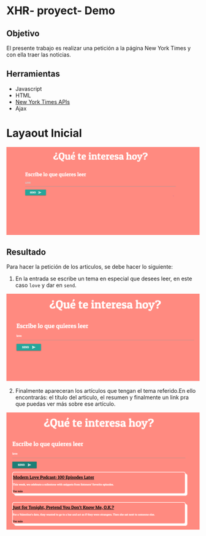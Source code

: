 # XHR- proyect- Demo

## Objetivo
El presente trabajo es realizar una petición a la página New York Times y con ella traer las noticias.

## Herramientas
* Javascript
* HTML
* [New York Times APIs](https://developer.nytimes.com/faq)
* Ajax

# Layaout Inicial
![splash](public/assets/img/captura.PNG)

## Resultado
Para hacer la petición de los articulos, se debe hacer lo siguiente:
1. En la entrada se escribe un tema en especial que desees leer, en este caso `love` y dar en `send`.

![splash](public/assets/img/entrada.PNG)

2. Finalmente apareceran los artículos que tengan el tema referido.En ello encontrarás: el título del articulo, el resumen y finalmente un link pra que puedas ver más sobre ese artículo.

![splash](public/assets/img/resultado.PNG)
